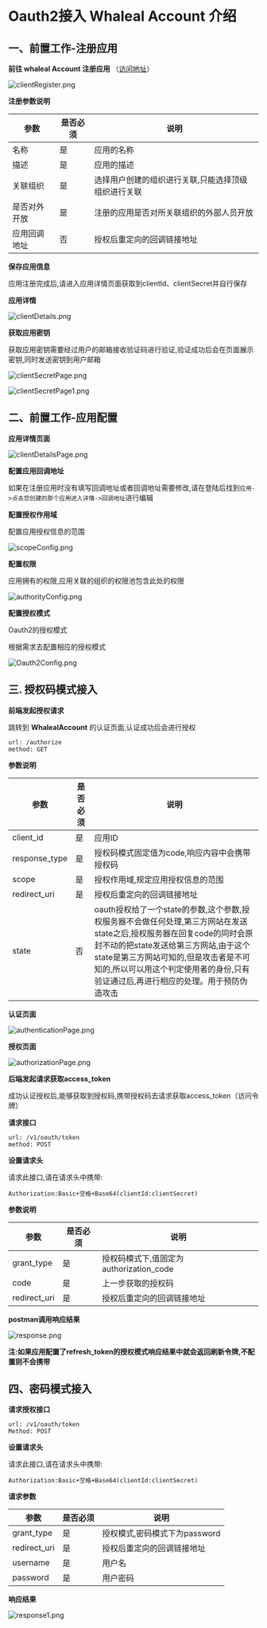 # Oauth2接入 Whaleal Account 介绍

## 一、前置工作-注册应用

__前往 **whaleal Account** 注册应用__ （[访问地址](https://account.whaleal.com)）

![clientRegister.png](../../images/whaleal-account/client-register.png)

__注册参数说明__

| 参数     | 是否必须 | 说明                         |
|--------|------|----------------------------|
| 名称     | 是    | 应用的名称                      |
| 描述     | 是    | 应用的描述                      |
| 关联组织   | 是    | 选择用户创建的组织进行关联,只能选择顶级组织进行关联 |
| 是否对外开放 | 是    | 注册的应用是否对所关联组织的外部人员开放       |
| 应用回调地址 | 否    | 授权后重定向的回调链接地址              |

__保存应用信息__

应用注册完成后,请进入应用详情页面获取到clientId、clientSecret并自行保存

__应用详情__

![clientDetails.png](../../images/whaleal-account/client-details.png)

__获取应用密钥__

获取应用密钥需要经过用户的邮箱接收验证码进行验证,验证成功后会在页面展示密钥,同时发送密钥到用户邮箱

![clientSecretPage.png](../../images/whaleal-account/client-secret-page.png)

![clientSecretPage1.png](../../images/whaleal-account/client-secret-page1.png)


## 二、前置工作-应用配置

__应用详情页面__

![clientDetailsPage.png](../../images/whaleal-account/client-details-page.png)

__配置应用回调地址__

如果在注册应用时没有填写回调地址或者回调地址需要修改,请在登陆后找到`应用->点击您创建的那个应用进入详情->回调地址`进行编辑

__配置授权作用域__

配置应用授权信息的范围

![scopeConfig.png](../../images/whaleal-account/scopeConfig.png)

__配置权限__

应用拥有的权限,应用关联的组织的权限池包含此处的权限

![authorityConfig.png](../../images/whaleal-account/authority-config.png)

__配置授权模式__

Oauth2的授权模式

根据需求去配置相应的授权模式

![Oauth2Config.png](../../images/whaleal-account/oauth2-config.png)

## 三. 授权码模式接入

__前端发起授权请求__

跳转到 __WhalealAccount__ 的认证页面,认证成功后会进行授权

```
url: /authorize
method: GET
```
__参数说明__

| 参数            | 是否必须 | 说明                                                                                                                                                                |
|---------------|------|-------------------------------------------------------------------------------------------------------------------------------------------------------------------|
| client_id     | 是    | 应用ID                                                                                                                                                              |
| response_type | 是    | 授权码模式固定值为code,响应内容中会携带授权码                                                                                                                                         |
| scope         | 是    | 授权作用域,规定应用授权信息的范围                                                                                                                                                 |
| redirect_uri  | 是    | 授权后重定向的回调链接地址                                                                                                                                                     |
| state         | 否    | oauth授权给了一个state的参数,这个参数,授权服务器不会做任何处理,第三方网站在发送state之后,授权服务器在回复code的同时会原封不动的把state发送给第三方网站,由于这个state是第三方网站可知的,但是攻击者是不可知的,所以可以用这个判定使用者的身份,只有验证通过后,再进行相应的处理。用于预防伪造攻击 |

__认证页面__

![authenticationPage.png](../../images/whaleal-account/authentication-page.png)

__授权页面__

![authorizationPage.png](../../images/whaleal-account/authorization-page.png)

__后端发起请求获取access_token__

成功认证授权后,能够获取到授权码,携带授权码去请求获取access_token（访问令牌）

__请求接口__

```
url: /v1/oauth/token
method: POST
```

__设置请求头__

请求此接口,请在请求头中携带:
```
Authorization:Basic+空格+Base64(clientId:clientSecret)
```

__参数说明__

| 参数           | 是否必须 | 说明                            |
|--------------|------|-------------------------------|
| grant_type   | 是    | 授权码模式下,值固定为authorization_code |
| code         | 是    | 上一步获取的授权码                     |
| redirect_uri | 是    | 授权后重定向的回调链接地址                 |

__postman调用响应结果__

![response.png](../../images/whaleal-account/response.png)

__注:如果应用配置了refresh_token的授权模式响应结果中就会返回刷新令牌,不配置则不会携带__

## 四、密码模式接入

__请求授权接口__

```
url: /v1/oauth/token
Method: POST
```

__设置请求头__

请求此接口,请在请求头中携带:
```
Authorization:Basic+空格+Base64(clientId:clientSecret)
```

__请求参数__

| 参数           | 是否必须 | 说明                  |
|--------------|------|---------------------|
| grant_type   | 是    | 授权模式,密码模式下为password |
| redirect_uri | 是    | 授权后重定向的回调链接地址       |
| username     | 是    | 用户名                 |
| password     | 是    | 用户密码                |

__响应结果__

![response1.png](../../images/whaleal-account/response1.png)








